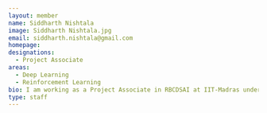 ```yaml
---
layout: member
name: Siddharth Nishtala
image: Siddharth Nishtala.jpg
email: siddharth.nishtala@gmail.com
homepage: 
designations: 
  - Project Associate
areas:
  - Deep Learning 
  - Reinforcement Learning
bio: I am working as a Project Associate in RBCDSAI at IIT-Madras under the guidance of Prof. Balaraman Ravindran. I graduated from Shiv Nadar University in 2019 with a bachelor's degree in Computer Science and Engineering. I am very interested in the fields of deep learning and reinforcement learning. I am currently working on deep learning for image registration and reinforcement learning in confounded environments.
type: staff
---
```

